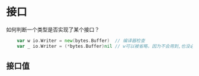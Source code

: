# 接口

如何判断一个类型是否实现了某个接口？
```go
    var w io.Writer = new(bytes.Buffer)  // 编译器检查
    var _ io.Writer = (*bytes.Buffer)nil // w可以被省略，因为不会用到,也没必要创建一个新变量，使用nil代替也满足要求
```

## 接口值
